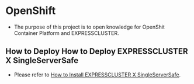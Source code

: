 # OpenShift
- The purpose of this project is to open knowledge for OpenShit Container Platform and EXPRESSCLUSTER.

## How to Deploy How to Deploy EXPRESSCLUSTER X SingleServerSafe
- Please refer to [How to Install EXPRESSCLUSTER X SingleServerSafe](https://github.com/EXPRESSCLUSTER/OpenShift/blob/master/HowToInstallSSS.md).